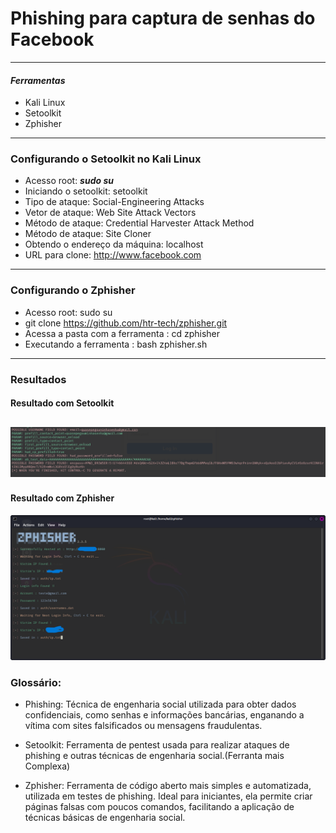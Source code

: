 # Phishing para captura de senhas do Facebook
---
#### *Ferramentas*
- Kali Linux
- Setoolkit
- Zphisher
----
### Configurando o Setoolkit no Kali Linux
- Acesso root: ***sudo su***
- Iniciando o setoolkit: setoolkit
- Tipo de ataque: Social-Engineering Attacks
- Vetor de ataque: Web Site Attack Vectors
- Método de ataque: Credential Harvester Attack Method 
- Método de ataque: Site Cloner
- Obtendo o endereço da máquina: localhost
- URL para clone: http://www.facebook.com
---
### Configurando o Zphisher
- Acesso root: sudo su
- git clone https://github.com/htr-tech/zphisher.git
- Acessa a pasta com a ferramenta : cd zphisher
- Executando a ferramenta : bash zphisher.sh
----
### Resultados 
#### Resultado com Setoolkit
![Captura de Tela](Screenshot_2025-05-07_15-03-39.png)
----
#### Resultado com Zphisher
![Captura de Tela](Screenshot_2025-05-16_15-41-33.png)
### Glossário:
- Phishing: Técnica de engenharia social utilizada para obter dados confidenciais, como senhas e informações bancárias, enganando a vítima com sites falsificados ou mensagens fraudulentas.

- Setoolkit: Ferramenta de pentest usada para realizar ataques de phishing e outras técnicas de engenharia social.(Ferranta mais Complexa)

- Zphisher: Ferramenta de código aberto mais simples e automatizada, utilizada em testes de phishing. Ideal para iniciantes, ela permite criar páginas falsas com poucos comandos, facilitando a aplicação de técnicas básicas de engenharia social.